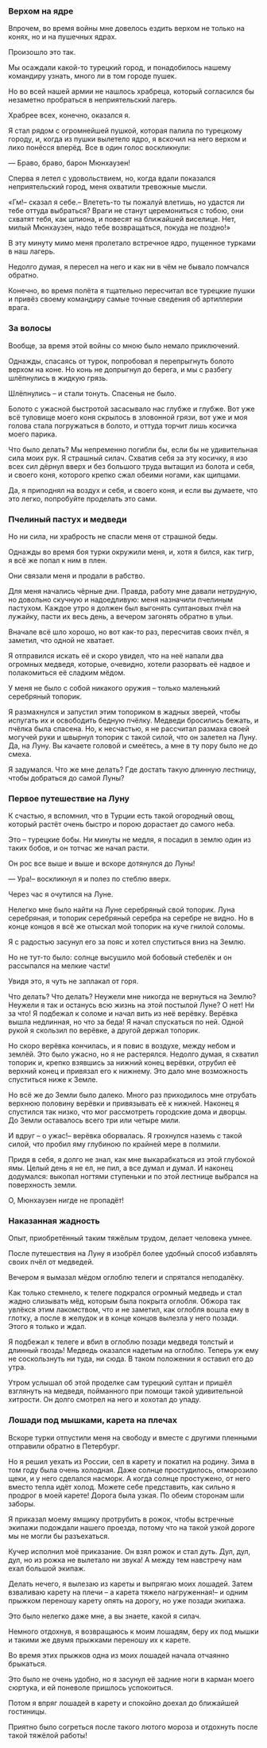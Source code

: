 ### Верхом на ядре

Впрочем, во время войны мне довелось ездить верхом не только на конях, но и на пушечных ядрах.

Произошло это так.

Мы осаждали какой-то турецкий город, и понадобилось нашему командиру узнать, много ли в том городе пушек.

Но во всей нашей армии не нашлось храбреца, который согласился бы незаметно пробраться в неприятельский лагерь.

Храбрее всех, конечно, оказался я.

Я стал рядом с огромнейшей пушкой, которая палила по турецкому городу, и, когда из пушки вылетело ядро, я вскочил на него верхом и лихо понёсся вперёд.
Все в один голос воскликнули:

— Браво, браво, барон Мюнхаузен!

Сперва я летел с удовольствием, но, когда вдали показался неприятельский город, меня охватили тревожные мысли.

«Гм!– сказал я себе.– Влететь-то ты пожалуй влетишь, но удастся ли тебе оттуда выбраться?
Враги не станут церемониться с тобою, они схватят тебя, как шпиона, и повесят на ближайшей виселице.
Нет, милый Мюнхаузен, надо тебе возвращаться, покуда не поздно!»

В эту минуту мимо меня пролетало встречное ядро, пущенное турками в наш лагерь.

Недолго думая, я пересел на него и как ни в чём не бывало помчался обратно.

Конечно, во время полёта я тщательно пересчитал все турецкие пушки и привёз своему командиру самые точные сведения об артиллерии врага.

### За волосы

Вообще, за время этой войны со мною было немало приключений.

Однажды, спасаясь от турок, попробовал я перепрыгнуть болото верхом на коне.
Но конь не допрыгнул до берега, и мы с разбегу шлёпнулись в жидкую грязь.

Шлёпнулись – и стали тонуть.
Спасенья не было.

Болото с ужасной быстротой засасывало нас глубже и глубже.
Вот уже всё туловище моего коня скрылось в зловонной грязи, вот уже и моя голова стала погружаться в болото, и оттуда торчит лишь косичка моего парика.

Что было делать?
Мы непременно погибли бы, если бы не удивительная сила моих рук.
Я страшный силач.
Схватив себя за эту косичку, я изо всех сил дёрнул вверх и без большого труда вытащил из болота и себя, и своего коня, которого крепко сжал обеими ногами, как щипцами.

Да, я приподнял на воздух и себя, и своего коня, и если вы думаете, что это легко, попробуйте проделать это сами.

### Пчелиный пастух и медведи

Но ни сила, ни храбрость не спасли меня от страшной беды.

Однажды во время боя турки окружили меня, и, хотя я бился, как тигр, я всё же попал к ним в плен.

Они связали меня и продали в рабство.

Для меня начались чёрные дни.
Правда, работу мне давали нетрудную, но довольно скучную и надоедливую: меня назначили пчелиным пастухом.
Каждое утро я должен был выгонять султановых пчёл на лужайку, пасти их весь день, а вечером загонять обратно в ульи.

Вначале всё шло хорошо, но вот как-то раз, пересчитав своих пчёл, я заметил, что одной не хватает.

Я отправился искать её и скоро увидел, что на неё напали два огромных медведя, которые, очевидно, хотели разорвать её надвое и полакомиться её сладким мёдом.

У меня не было с собой никакого оружия – только маленький серебряный топорик.

Я размахнулся и запустил этим топориком в жадных зверей, чтобы испугать их и освободить бедную пчёлку.
Медведи бросились бежать, и пчёлка была спасена.
Но, к несчастью, я не рассчитал размаха своей могучей руки и швырнул топорик с такой силой, что он залетел на Луну.
Да, на Луну.
Вы качаете головой и смеётесь, а мне в ту пору было не до смеха.

Я задумался.
Что же мне делать?
Где достать такую длинную лестницу, чтобы добраться до самой Луны?

### Первое путешествие на Луну

К счастью, я вспомнил, что в Турции есть такой огородный овощ, который растёт очень быстро и порою дорастает до самого неба.

Это – турецкие бобы.
Ни минуты не медля, я посадил в землю один из таких бобов, и он тотчас же начал расти.

Он рос все выше и выше и вскоре дотянулся до Луны!

— Ура!– воскликнул я и полез по стеблю вверх.

Через час я очутился на Луне.

Нелегко мне было найти на Луне серебряный свой топорик.
Луна серебряная, и топорик серебряный серебра на серебре не видно.
Но в конце концов я всё же отыскал мой топорик на куче гнилой соломы.

Я с радостью засунул его за пояс и хотел спуститься вниз на Землю.

Но не тут-то было: солнце высушило мой бобовый стебелёк и он рассыпался на мелкие части!

Увидя это, я чуть не заплакал от горя.

Что делать?
Что делать?
Неужели мне никогда не вернуться на Землю?
Неужели я так и останусь всю жизнь на этой постылой Луне?
О нет!
Ни за что!
Я подбежал к соломе и начал вить из неё верёвку.
Верёвка вышла недлинная, но что за беда!
Я начал спускаться по ней.
Одной рукой я скользил по верёвке, а другой держал топорик.

Но скоро верёвка кончилась, и я повис в воздухе, между небом и землёй.
Это было ужасно, но я не растерялся.
Недолго думая, я схватил топорик и, крепко взявшись за нижний конец верёвки, отрубил её верхний конец и привязал его к нижнему.
Это дало мне возможность спуститься ниже к Земле.

Но всё же до Земли было далеко.
Много раз приходилось мне отрубать верхнюю половину верёвки и привязывать её к нижней.
Наконец я спустился так низко, что мог рассмотреть городские дома и дворцы.
До Земли оставалось всего три или четыре мили.

И вдруг – о ужас!– верёвка оборвалась.
Я грохнулся наземь с такой силой, что пробил яму глубиною по крайней мере в полмили.

Придя в себя, я долго не знал, как мне выкарабкаться из этой глубокой ямы.
Целый день я не ел, не пил, а все думал и думал.
И наконец додумался: выкопал ногтями ступеньки и по этой лестнице выбрался на поверхность земли.

О, Мюнхаузен нигде не пропадёт!

### Наказанная жадность

Опыт, приобретённый таким тяжёлым трудом, делает человека умнее.

После путешествия на Луну я изобрёл более удобный способ избавлять своих пчёл от медведей.

Вечером я вымазал мёдом оглоблю телеги и спрятался неподалёку.

Как только стемнело, к телеге подкрался огромный медведь и стал жадно слизывать мёд, которым была покрыта оглобля.
Обжора так увлёкся этим лакомством, что и не заметил, как оглобля вошла ему в глотку, а после в желудок и в конце концов вылезла у него позади.
Этого я только и ждал.

Я подбежал к телеге и вбил в оглоблю позади медведя толстый и длинный гвоздь!
Медведь оказался надетым на оглоблю.
Теперь уж ему не соскользнуть ни туда, ни сюда.
В таком положении я оставил его до утра.

Утром услышал об этой проделке сам турецкий султан и пришёл взглянуть на медведя, пойманного при помощи такой удивительной хитрости.
Он долго смотрел на него и хохотал до упаду.

### Лошади под мышками, карета на плечах

Вскоре турки отпустили меня на свободу и вместе с другими пленными отправили обратно в Петербург.

Но я решил уехать из России, сел в карету и покатил на родину.
Зима в том году была очень холодная.
Даже солнце простудилось, отморозило щеки, и у него сделался насморк.
А когда солнце простужено, от него вместо тепла идёт холод.
Можете себе представить, как сильно я продрог в моей карете!
Дорога была узкая.
По обеим сторонам шли заборы.

Я приказал моему ямщику протрубить в рожок, чтобы встречные экипажи подождали нашего проезда, потому что на такой узкой дороге мы не могли бы разъехаться.

Кучер исполнил моё приказание.
Он взял рожок и стал дуть.
Дул, дул, дул, но из рожка не вылетало ни звука!
А между тем навстречу нам ехал большой экипаж.

Делать нечего, я вылезаю из кареты и выпрягаю моих лошадей.
Затем взваливаю карету на плечи – а карета тяжело нагруженная!– и одним прыжком переношу карету опять на дорогу, но уже позади экипажа.

Это было нелегко даже мне, а вы знаете, какой я силач.

Немного отдохнув, я возвращаюсь к моим лошадям, беру их под мышки и такими же двумя прыжками переношу их к карете.

Во время этих прыжков одна из моих лошадей начала отчаянно брыкаться.

Это было не очень удобно, но я засунул её задние ноги в карман моего сюртука, и ей поневоле пришлось успокоиться.

Потом я впряг лошадей в карету и спокойно доехал до ближайшей гостиницы.

Приятно было согреться после такого лютого мороза и отдохнуть после такой тяжёлой работы!
